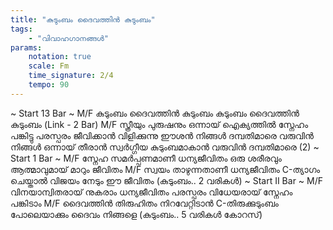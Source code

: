 ```yaml
---
title: "കുടുംബം ദൈവത്തിൻ കുടുംബം"
tags:
    - "വിവാഹഗാനങ്ങൾ"
params:
    notation: true
    scale: Fm
    time_signature: 2/4
    tempo: 90
---
```

~ Start 13 Bar ~
M/F
കുടുംബം ദൈവത്തിൻ കുടുംബം
കുടുംബം ദൈവത്തിൻ കുടുംബം
(Link - 2 Bar)
M/F
സ്ത്രീയും പുരുഷനും ഒന്നായ് ഐക്യത്തിൽ
സ്നേഹം പങ്കിട്ടു പരസ്പരം ജീവിക്കാൻ
വിളിക്കുന്നു ഈശൻ
നിങ്ങൾ ദമ്പതിമാരെ
വരുവിൻ നിങ്ങൾ ഒന്നായ് തീരാൻ
സ്വർഗ്ഗീയ കുടുംബമാകാൻ വരുവിൻ ദമ്പതിമാരെ (2)
~ Start 1 Bar ~
M/F
സ്നേഹ സമർപ്പണമാണീ ധന്യജീവിതം
ഒരു ശരീരവും ആത്മാവുമായ് മാറും ജീവിതം
M/F
സ്വയം താഴുന്നതാണീ ധന്യജീവിതം
C-ത്യാഗം ചെയ്താൽ വിജയം നേടും ഈ ജീവിതം
(കുടുംബം.. 2 വരികൾ)
~ Start II Bar ~
M/F
വിനയാന്വിതരായ് നുകരാം ധന്യജീവിതം
പരസ്പരം വിധേയരായ് സ്നേഹം പങ്കിടാം
M/F
ദൈവത്തിൻ തിരുഹിതം നിറവേറ്റിടാൻ
C-തിരുക്കുടുംബം പോലെയാക്കും ദൈവം നിങ്ങളെ
 (കുടുംബം.. 5 വരികൾ കോറസ്)
